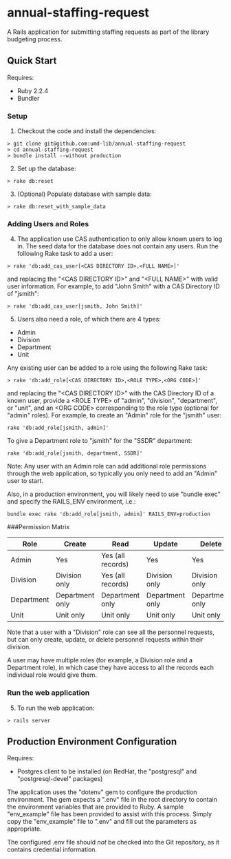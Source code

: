 # annual-staffing-request

A Rails application for submitting staffing requests as part of the library budgeting process.


## Quick Start

Requires:

* Ruby 2.2.4
* Bundler

### Setup
1) Checkout the code and install the dependencies:

```
> git clone git@github.com:umd-lib/annual-staffing-request
> cd annual-staffing-request
> bundle install --without production
```

2) Set up the database:

```
> rake db:reset
```

3) (Optional) Populate database with sample data:

```
> rake db:reset_with_sample_data
```

### Adding Users and Roles

4) The application use CAS authentication to only allow known users to log in. The seed data for the database does not contain any users. Run the following Rake task to add a user:

```
> rake 'db:add_cas_user[<CAS DIRECTORY ID>,<FULL NAME>]'
```
and replacing the "\<CAS DIRECTORY ID>" and "\<FULL NAME>" with valid user information. For example, to add "John Smith" with a CAS Directory ID of "jsmith":

```
> rake 'db:add_cas_user[jsmith, John Smith]'
```

5) Users also need a role, of which there are 4 types:

* Admin
* Division
* Department
* Unit

Any existing user can be added to a role using the following Rake task:

```
> rake 'db:add_role[<CAS DIRECTORY ID>,<ROLE TYPE>,<ORG CODE>]'
```
and replacing the "\<CAS DIRECTORY ID>" with the CAS Directory ID of a known user, provide a \<ROLE TYPE> of "admin", "division", "department", or "unit", and an \<ORG CODE> corresponding to the role type (optional for "admin" roles). For example, to create an "Admin" role for the "jsmith" user:

```
rake 'db:add_role[jsmith, admin]'
```

To give a Department role to "jsmith" for the "SSDR" department:

```
rake 'db:add_role[jsmith, department, SSDR]'
```

Note: Any user with an Admin role can add additional role permissions through the web application, so typically you only need to add an "Admin" user to start.

Also, in a production environment, you will likely need to use "bundle exec" and specify the RAILS_ENV environment, i.e.:

```
bundle exec rake 'db:add_role[jsmith, admin]' RAILS_ENV=production
```

###Permission Matrix

| Role       | Create          | Read              | Update          | Delete          |
| ---------- | --------------- | ----------------- | --------------- | --------------- |
| Admin      | Yes             | Yes (all records) | Yes             | Yes             |
| Division   | Division only   | Yes (all records) | Division only   | Division only   |
| Department | Department only | Department only   | Department only | Department only |
| Unit       | Unit only       | Unit only         | Unit only       | Unit only       |

Note that a user with a "Division" role can see all the personnel requests, but can only create, update, or delete personnel requests within their division.

A user may have multiple roles (for example, a Division role and a Department role), in which case they have access to all the records each individual role would give them.

### Run the web application

5) To run the web application:

```
> rails server
```

## Production Environment Configuration

Requires:

* Postgres client to be installed (on RedHat, the "postgresql" and 
"postgresql-devel" packages)

The application uses the "dotenv" gem to configure the production environment.
The gem expects a ".env" file in the root directory to contain the environment
variables that are provided to Ruby. A sample "env_example" file has been
provided to assist with this process. Simply copy the "env_example" file to
".env" and fill out the parameters as appropriate.

The configured .env file should _not_ be checked into the Git repository, as it
contains credential information.
